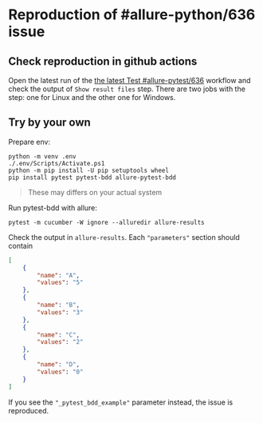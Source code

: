 # Reproduction of #allure-python/636 issue

## Check reproduction in github actions
Open the latest run of the
[the latest Test #allure-pytest/636](https://github.com/delatrie/allure-python-633-repro/actions/workflows/test.yaml)
workflow and check the output of `Show result files` step. There are two jobs
with the step: one for Linux and the other one for Windows.

## Try by your own

Prepare env:

```shell
python -m venv .env
./.env/Scripts/Activate.ps1
python -m pip install -U pip setuptools wheel
pip install pytest pytest-bdd allure-pytest-bdd
```

> These may differs on your actual system

Run pytest-bdd with allure:

```shell
pytest -m cucumber -W ignore --alluredir allure-results
```

Check the output in `allure-results`. Each `"parameters"` section should contain

```json
[
    {
        "name": "A",
        "values": "5"
    },
    {
        "name": "B",
        "values": "3"
    },
    {
        "name": "C",
        "values": "2"
    },
    {
        "name": "D",
        "values": "0"
    }
]
```

If you see the `"_pytest_bdd_example"` parameter instead, the issue is
reproduced.
